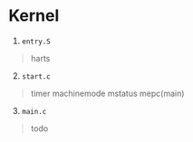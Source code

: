 # Kernel
1. `entry.S`
> harts
2. `start.c`
> timer machinemode mstatus mepc(main)
3. `main.c`
> todo
